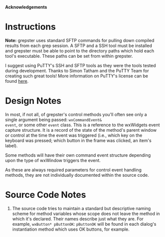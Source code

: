 <b>Acknowledgements</b>



Instructions
============

<b>Note:</b> grepster uses standard SFTP commands for pulling down compiled results from each grep session. A SFTP and a SSH tool must be installed and grepster must be able to point to the directory paths which hold each tool's executable. These paths can be set from within grepster.

I suggest using PuTTY's SSH and SFTP tools as they were the tools tested during development. Thanks to Simon Tatham and the PuTTY Team for creating such great tools! More information on PuTTY's license can be found <a href="http://www.chiark.greenend.org.uk/~sgtatham/putty/licence.html" target="_blank">here</a>.

Design Notes
============

In most, if not all, of grepster's control methods you'll often see only a single argument being passed: <code>wxCommandEvent& event</code>, or some other <code>event</code> class. This is a reference to the wxWidgets event capture structure. It is a record of the state of the method's parent window or control at the time the event was triggered (i.e., which key on the keyboard was pressed; which button in the frame was clicked, an item's label).

Some methods will have their own command event structure depending upon the type of wxWindow triggers the event.

As these are always required parameters for control event handling methods, they are not individually documented within the source code.
<br>

Source Code Notes
=================
<ol>
<li>The source code tries to maintain a standard but descriptive naming scheme for method variables whose scope does not leave the method in which it's declared. Their names describe just what they are. For example, <code>wxButton* pButtonOK</code>: <code>pButtonOK</code> will be found in each dialog's instantiation method which uses OK buttons, for example.</li>
</ol>